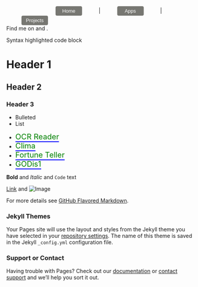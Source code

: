 <link rel="stylesheet" href="https://cdnjs.cloudflare.com/ajax/libs/font-awesome/4.7.0/css/font-awesome.min.css">
<style>
button.button {
  border-radius: 4px;
  background-color: #777772;
  border: none;
  color: #FFFFFF;
  text-align: center;
  font-size: 13px;
  padding: 5px;
  width: 70px;
  transition: all 0.5s;
  cursor: pointer;
  margin: auto;
}

button.button span {
  cursor: pointer;
  display: inline-block;
  position: relative;
  transition: 0.5s;
}

button.button span:after {
  content: '\00bb';
  position: absolute;
  opacity: 0;
  top: 0;
  right: -20px;
  transition: 0.5s;
}

button.button:hover span {
  padding-right: 15px;
}

button.button:hover span:after {
  opacity: 1;
  right: 0;
}

.fa {
  padding: 10px;
  font-size: 20px;
  width: 15px;
  text-align: center;
  text-decoration: none;
  margin: 5px 2px;
}

.fa:hover {
    opacity: 0.7;
    color: blue;
}

.fa-twitter {
  background: #0000;
  color: black;
}

.fa-github {
  background: #0000;
  color: black;
}
.app:link {
    color: green;
    background-color: transparent;
    text-decoration: none;
    border-bottom: 2px solid blue;
}
.app:visited {
    color: black;
    background-color: transparent;
    text-decoration: none;
}
.app:hover {
    color: black;
    background-color: transparent;
    text-decoration: none;
    border-bottom-color: blue;
}

</style>
<button style="margin-right:40px; margin-left:130px" onclick="window.location.href='https://raffa1996.github.io/5yard5foot'" class="button"><span>Home </span></button> |  <button style="margin-left:40px; margin-right:40px" onclick="window.location.href='https://raffa1996.github.io/5yard5foot'" class="button"><span>Apps </span></button> | 
<button style="margin-left:40px" onclick="window.location.href='https://raffa1996.github.io/5yard5foot'" class="button"><span>Projects </span></button><br>
Find me on <a href="https://twitter.com/ra999666" class="fa fa-twitter"></a> and <a href="https://github.com/raffa1996" class="fa fa-github"></a>. 
<br>

Syntax highlighted code block

# Header 1
## Header 2
### Header 3

- Bulleted
- List

* <a style="font-size:20px" href="https://github.com/raffa1996/OCR_Reader" class="app" target="_blank">OCR Reader</a>  
* <a style="font-size:20px" href="https://github.com/raffa1996/Clima" class="app" target="_blank">Clima</a>
* <a href="https://github.com/raffa1996/FortuneBall" class="app" style="font-size:20px" target="_blank">Fortune Teller</a>
* <a href="https://github.com/raffa1996/GODis1" class="app" style="font-size:20px" target="_blank">GODis1</a>

**Bold** and _Italic_ and `Code` text

[Link](url) and ![Image](src)


For more details see [GitHub Flavored Markdown](https://guides.github.com/features/mastering-markdown/).

### Jekyll Themes

Your Pages site will use the layout and styles from the Jekyll theme you have selected in your [repository settings](https://github.com/raffa1996/5yard5foot/settings). The name of this theme is saved in the Jekyll `_config.yml` configuration file.

### Support or Contact

Having trouble with Pages? Check out our [documentation](https://help.github.com/categories/github-pages-basics/) or [contact support](https://github.com/contact) and we’ll help you sort it out.
